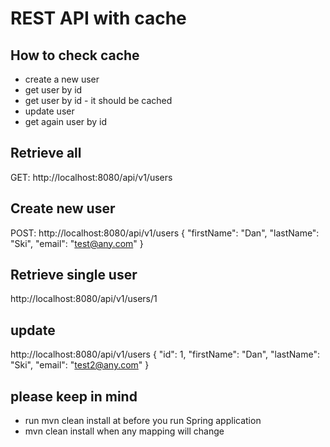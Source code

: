 # REST API with cache
## How to check cache
- create a new user
- get user by id
- get user by id - it should be cached
- update user
- get again user by id

## Retrieve all
GET: http://localhost:8080/api/v1/users
## Create new user
POST: http://localhost:8080/api/v1/users
{
	"firstName": "Dan",
	"lastName": "Ski",
	"email": "test@any.com"
}
## Retrieve single user
http://localhost:8080/api/v1/users/1
## update 
http://localhost:8080/api/v1/users
{
	"id": 1,
	"firstName": "Dan",
	"lastName": "Ski",
	"email": "test2@any.com"
}

## please keep in mind
- run mvn clean install at before you run Spring application
- mvn clean install when any mapping will change
